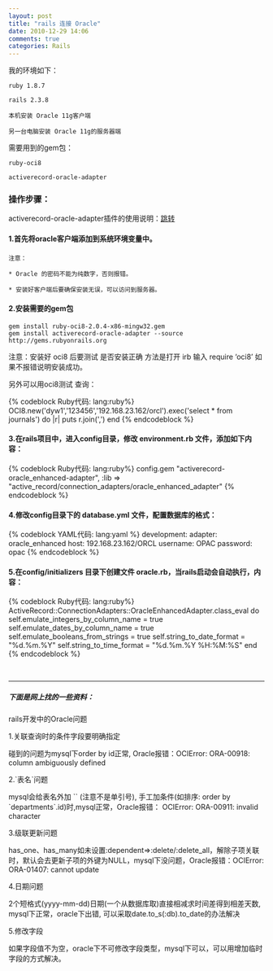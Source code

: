```yaml
---
layout: post
title: "rails 连接 Oracle"
date: 2010-12-29 14:06
comments: true
categories: Rails
---
```



我的环境如下：

    ruby 1.8.7

    rails 2.3.8 

    本机安装 Oracle 11g客户端

    另一台电脑安装 Oracle 11g的服务器端


需要用到的gem包：

    ruby-oci8

    activerecord-oracle-adapter

### 操作步骤：

 activerecord-oracle-adapter插件的使用说明：[跳转](http://github.com/rsim/oracle-enhanced/wiki/Usage)


#### 1.首先将oracle客户端添加到系统环境变量中。

    注意：

    * Oracle 的密码不能为纯数字，否则报错。

    * 安装好客户端后要确保安装无误，可以访问到服务器。

#### 2.安装需要的gem包

```
gem install ruby-oci8-2.0.4-x86-mingw32.gem
gem install activerecord-oracle-adapter --source http://gems.rubyonrails.org
```

注意：安装好 oci8 后要测试 是否安装正确 方法是打开 irb 输入 require ‘oci8’ 如果不报错说明安装成功。

另外可以用oci8测试 查询：

{% codeblock Ruby代码: lang:ruby%}
OCI8.new('dyw1','123456','192.168.23.162/orcl').exec('select * from journals') do |r|
  puts r.join(',') 
end
{% endcodeblock %}

<!-- more -->

#### 3.在rails项目中，进入config目录，修改 environment.rb 文件，添加如下内容：

{% codeblock Ruby代码: lang:ruby%}
config.gem "activerecord-oracle_enhanced-adapter", :lib => "active_record/connection_adapters/oracle_enhanced_adapter"
{% endcodeblock %}

#### 4.修改config目录下的 database.yml 文件，配置数据库的格式：

{% codeblock YAML代码: lang:yaml %}
development:
  adapter: oracle_enhanced
  host: 192.168.23.162/ORCL
  username: OPAC
  password: opac
{% endcodeblock %}


#### 5.在config/initializers 目录下创建文件 oracle.rb，当rails启动会自动执行，内容：


{% codeblock Ruby代码: lang:ruby%}
ActiveRecord::ConnectionAdapters::OracleEnhancedAdapter.class_eval do
  self.emulate_integers_by_column_name = true
  self.emulate_dates_by_column_name = true
  self.emulate_booleans_from_strings = true
  self.string_to_date_format = "%d.%m.%Y"
  self.string_to_time_format = "%d.%m.%Y %H:%M:%S"
end
{% endcodeblock %}

<br>

------------------------------------------------------------------------------

##### 下面是网上找的一些资料：

rails开发中的Oracle问题

1.关联查询时的条件字段要明确指定

碰到的问题为mysql下order by id正常, Oracle报错：OCIError: ORA-00918: column ambiguously defined

2.\`表名\`问题

mysql会给表名外加 \`\` (注意不是单引号), 手工加条件(如排序: order by \`departments\`.id)时,mysql正常，Oracle报错： OCIError: ORA-00911: invalid character

3.级联更新问题

has_one、has_many如未设置:dependent=>:delete/:delete_all，解除子项关联时，默认会去更新子项的外键为NULL，mysql下没问题，Oracle报错：OCIError: ORA-01407: cannot update

4.日期问题

2个短格式(yyyy-mm-dd)日期(一个从数据库取)直接相减求时间差得到相差天数, mysql下正常，oracle下出错, 可以采取date.to_s(:db).to_date的办法解决

5.修改字段

如果字段值不为空，oracle下不可修改字段类型，mysql下可以，可以用增加临时字段的方式解决。